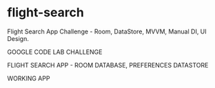 # flight-search
Flight Search App Challenge - Room, DataStore, MVVM, Manual DI, UI Design.

GOOGLE CODE LAB CHALLENGE

FLIGHT SEARCH APP - ROOM DATABASE, PREFERENCES DATASTORE

WORKING APP

